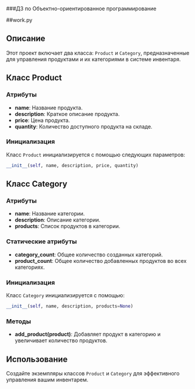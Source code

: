 ###ДЗ по Объектно-ориентированное программирование

##work.py

## Описание
Этот проект включает два класса: `Product` и `Category`, предназначенные для управления продуктами и их категориями в системе инвентаря.

## Класс Product

### Атрибуты
- **name**: Название продукта.
- **description**: Краткое описание продукта.
- **price**: Цена продукта.
- **quantity**: Количество доступного продукта на складе.

### Инициализация
Класс `Product` инициализируется с помощью следующих параметров:
```python
__init__(self, name, description, price, quantity)
```

## Класс Category

### Атрибуты
- **name**: Название категории.
- **description**: Описание категории.
- **products**: Список продуктов в категории.

### Статические атрибуты
- **category_count**: Общее количество созданных категорий.
- **product_count**: Общее количество добавленных продуктов во всех категориях.

### Инициализация
Класс `Category` инициализируется с помощью:
```python
__init__(self, name, description, products=None)
```

### Методы
- **add_product(product)**: Добавляет продукт в категорию и увеличивает количество продуктов.

## Использование
Создайте экземпляры классов `Product` и `Category` для эффективного управления вашим инвентарем.
